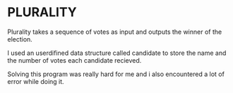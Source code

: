 # PLURALITY
<p> Plurality takes a sequence of votes as input and outputs the winner of the election.</p>
<p>I used an userdifined data structure called candidate to store the name and the number of votes each candidate recieved.</p>
<p>Solving this program was really hard for me and i also encountered a lot of error while doing it.</p>
